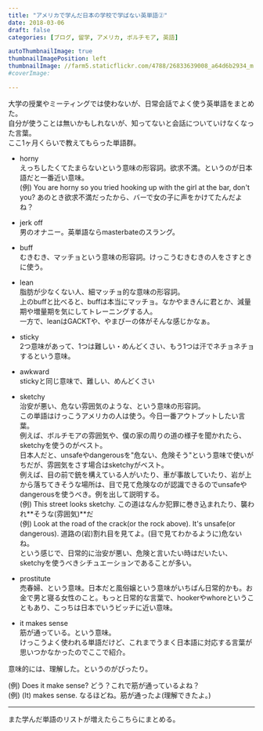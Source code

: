 ```yaml
---
title: "アメリカで学んだ日本の学校で学ばない英単語②"
date: 2018-03-06
draft: false
categories: [ブログ, 留学, アメリカ, ボルチモア, 英語]

autoThumbnailImage: true
thumbnailImagePosition: left
thumbnailImage: //farm5.staticflickr.com/4788/26833639008_a64d6b2934_m.jpg
#coverImage:

---
```


大学の授業やミーティングでは使わないが、日常会話でよく使う英単語をまとめた。  
自分が使うことは無いかもしれないが、知ってないと会話についていけなくなった言葉。  
ここ1ヶ月くらいで教えてもらった単語群。  

- horny  
えっちしたくてたまらないという意味の形容詞。欲求不満。というのが日本語だと一番近い意味。  
(例) You are horny so you tried hooking up with the girl at the bar, don't you? あのとき欲求不満だったから、バーで女の子に声をかけてたんだよね？  

- jerk off  
男のオナニー。英単語ならmasterbateのスラング。  

- buff  
むきむき、マッチョという意味の形容詞。けっこうむきむきの人をさすときに使う。  

- lean  
脂肪が少なくない人、細マッチョ的な意味の形容詞。  
上のbuffと比べると、buffは本当にマッチョ。なかやまきんに君とか、減量期や増量期を気にしてトレーニングする人。  
一方で、leanはGACKTや、やまぴーの体がそんな感じかなぁ。  

- sticky   
2つ意味があって、1つは難しい・めんどくさい、もう1つは汗でネチョネチョするという意味。  

- awkward  
stickyと同じ意味で、難しい、めんどくさい  

- sketchy  
治安が悪い、危ない雰囲気のような、という意味の形容詞。  
この単語はけっこうアメリカの人は使う。今日一番アウトプットしたい言葉。  
例えば、ボルチモアの雰囲気や、僕の家の周りの道の様子を聞かれたら、sketchyを使うのがベスト。  
日本人だと、unsafeやdangerousを"危ない、危険そう"という意味で使いがちだが、雰囲気をさす場合はsketchyがベスト。  
例えば、目の前で銃を構えている人がいたり、車が事故していたり、岩が上から落ちてきそうな場所は、目で見て危険なのが認識できるのでunsafeやdangerousを使うべき。例を出して説明する。  
(例) This street looks sketchy. この道はなんか犯罪に巻き込まれたり、襲われ**そうな(雰囲気)**だ  
(例) Look at the road of the crack(or the rock above). It's unsafe(or dangerous). 道路の(岩)割れ目を見てよ。(目で見てわかるように)危ないね。  
という感じで、日常的に治安が悪い、危険と言いたい時はだいたい、sketchyを使うべきシチュエーションであることが多い。  

- prostitute  
売春婦、という意味。日本だと風俗嬢という意味がいちばん日常的かも。お金で男と寝る女性のこと。もっと日常的な言葉で、hookerやwhoreということもあり、こっちは日本でいうビッチに近い意味。  

- it makes sense  
筋が通っている。という意味。  
けっこうよく使われる単語だけど、これまでうまく日本語に対応する言葉が思いつかなかったのでここで紹介。  

意味的には、理解した。というのがぴったり。  

(例) Does it make sense? どう？これで筋が通っているよね？  
(例) (It) makes sense. なるほどね。筋が通ったよ(理解できたよ。)  


---
また学んだ単語のリストが増えたらこちらにまとめる。  

